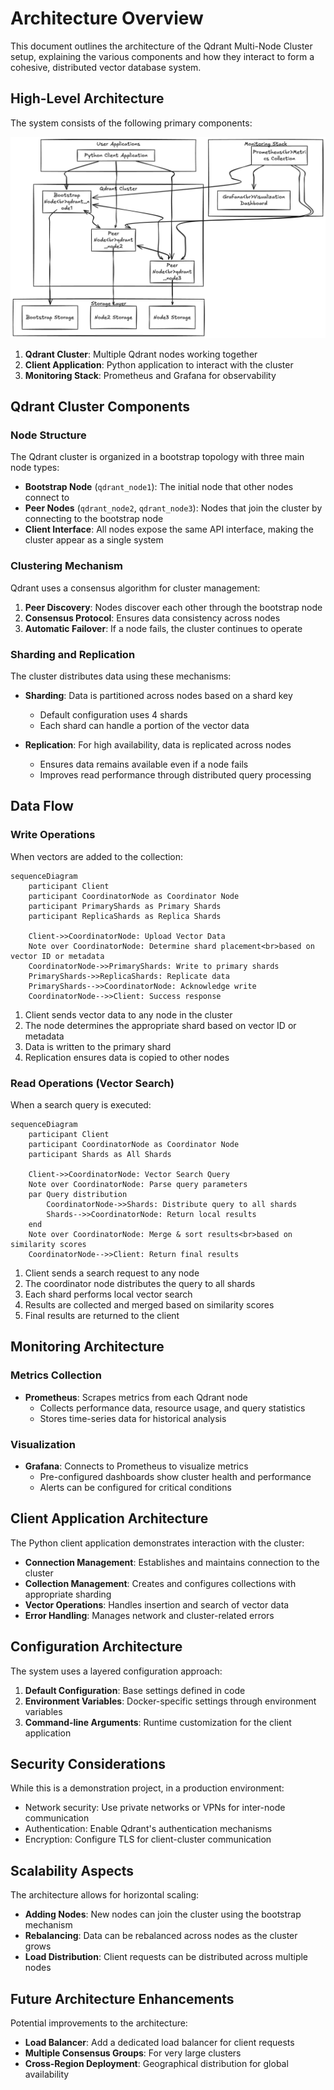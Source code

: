 # Architecture Overview

This document outlines the architecture of the Qdrant Multi-Node Cluster setup, explaining the various components and how they interact to form a cohesive, distributed vector database system.

## High-Level Architecture

The system consists of the following primary components:

<p align="center">
  <img src="../images/architecture.png" alt="Architecture Diagram" width="800">
</p>

1. **Qdrant Cluster**: Multiple Qdrant nodes working together
2. **Client Application**: Python application to interact with the cluster
3. **Monitoring Stack**: Prometheus and Grafana for observability

## Qdrant Cluster Components

### Node Structure

The Qdrant cluster is organized in a bootstrap topology with three main node types:

- **Bootstrap Node** (`qdrant_node1`): The initial node that other nodes connect to
- **Peer Nodes** (`qdrant_node2`, `qdrant_node3`): Nodes that join the cluster by connecting to the bootstrap node
- **Client Interface**: All nodes expose the same API interface, making the cluster appear as a single system

### Clustering Mechanism

Qdrant uses a consensus algorithm for cluster management:

1. **Peer Discovery**: Nodes discover each other through the bootstrap node
2. **Consensus Protocol**: Ensures data consistency across nodes
3. **Automatic Failover**: If a node fails, the cluster continues to operate

### Sharding and Replication

The cluster distributes data using these mechanisms:

- **Sharding**: Data is partitioned across nodes based on a shard key
  - Default configuration uses 4 shards
  - Each shard can handle a portion of the vector data
  
- **Replication**: For high availability, data is replicated across nodes
  - Ensures data remains available even if a node fails
  - Improves read performance through distributed query processing

## Data Flow

### Write Operations

When vectors are added to the collection:

```mermaid
sequenceDiagram
    participant Client
    participant CoordinatorNode as Coordinator Node
    participant PrimaryShards as Primary Shards
    participant ReplicaShards as Replica Shards
    
    Client->>CoordinatorNode: Upload Vector Data
    Note over CoordinatorNode: Determine shard placement<br>based on vector ID or metadata
    CoordinatorNode->>PrimaryShards: Write to primary shards
    PrimaryShards->>ReplicaShards: Replicate data
    PrimaryShards-->>CoordinatorNode: Acknowledge write
    CoordinatorNode-->>Client: Success response
```

1. Client sends vector data to any node in the cluster
2. The node determines the appropriate shard based on vector ID or metadata
3. Data is written to the primary shard
4. Replication ensures data is copied to other nodes

### Read Operations (Vector Search)

When a search query is executed:

```mermaid
sequenceDiagram
    participant Client
    participant CoordinatorNode as Coordinator Node
    participant Shards as All Shards
    
    Client->>CoordinatorNode: Vector Search Query
    Note over CoordinatorNode: Parse query parameters
    par Query distribution
        CoordinatorNode->>Shards: Distribute query to all shards
        Shards-->>CoordinatorNode: Return local results
    end
    Note over CoordinatorNode: Merge & sort results<br>based on similarity scores
    CoordinatorNode-->>Client: Return final results
```

1. Client sends a search request to any node
2. The coordinator node distributes the query to all shards
3. Each shard performs local vector search
4. Results are collected and merged based on similarity scores
5. Final results are returned to the client

## Monitoring Architecture

### Metrics Collection

- **Prometheus**: Scrapes metrics from each Qdrant node
  - Collects performance data, resource usage, and query statistics
  - Stores time-series data for historical analysis

### Visualization

- **Grafana**: Connects to Prometheus to visualize metrics
  - Pre-configured dashboards show cluster health and performance
  - Alerts can be configured for critical conditions

## Client Application Architecture

The Python client application demonstrates interaction with the cluster:

- **Connection Management**: Establishes and maintains connection to the cluster
- **Collection Management**: Creates and configures collections with appropriate sharding
- **Vector Operations**: Handles insertion and search of vector data
- **Error Handling**: Manages network and cluster-related errors

## Configuration Architecture

The system uses a layered configuration approach:

1. **Default Configuration**: Base settings defined in code
2. **Environment Variables**: Docker-specific settings through environment variables
3. **Command-line Arguments**: Runtime customization for the client application

## Security Considerations

While this is a demonstration project, in a production environment:

- Network security: Use private networks or VPNs for inter-node communication
- Authentication: Enable Qdrant's authentication mechanisms
- Encryption: Configure TLS for client-cluster communication

## Scalability Aspects

The architecture allows for horizontal scaling:

- **Adding Nodes**: New nodes can join the cluster using the bootstrap mechanism
- **Rebalancing**: Data can be rebalanced across nodes as the cluster grows
- **Load Distribution**: Client requests can be distributed across multiple nodes

## Future Architecture Enhancements

Potential improvements to the architecture:

- **Load Balancer**: Add a dedicated load balancer for client requests
- **Multiple Consensus Groups**: For very large clusters
- **Cross-Region Deployment**: Geographical distribution for global availability 